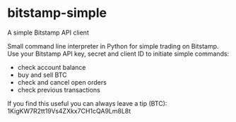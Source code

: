 bitstamp-simple
===============

A simple Bitstamp API client

Small command line interpreter in Python for simple trading on Bitstamp.  
Use your Bitstamp API key, secret and client ID to initiate simple commands:
- check account balance
- buy and sell BTC
- check and cancel open orders
- check previous transactions

If you find this useful you can always leave a tip (BTC):  
1KigKW7R2tt19Vs4ZXkx7CH1cQA9Lm8L8t

